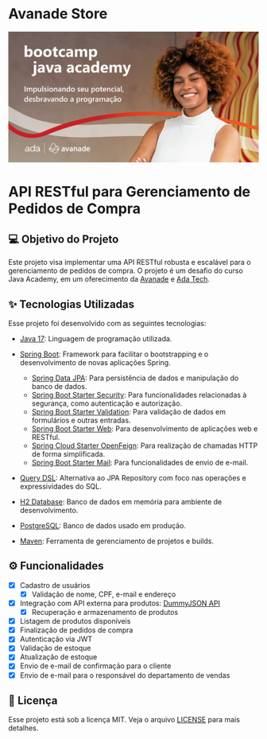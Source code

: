 # Avanade Store

![Logo do Projeto](./assets/project_logo.png)

# API RESTful para Gerenciamento de Pedidos de Compra

## 💻 Objetivo do Projeto

Este projeto visa implementar uma API RESTful robusta e escalável para o gerenciamento de pedidos de compra. O projeto é um desafio do curso Java Academy, em um oferecimento da [Avanade](https://www.avanade.com/pt-br) e [Ada Tech](https://ada.tech/).

## ✨ Tecnologias Utilizadas

Esse projeto foi desenvolvido com as seguintes tecnologias:

- [Java 17](https://www.oracle.com/java/technologies/javase-jdk17-downloads.html): Linguagem de programação utilizada.
- [Spring Boot](https://spring.io/projects/spring-boot): Framework para facilitar o bootstrapping e o desenvolvimento de novas aplicações Spring.
   - [Spring Data JPA](https://spring.io/projects/spring-data-jpa): Para persistência de dados e manipulação do banco de dados.
   - [Spring Boot Starter Security](https://spring.io/guides/gs/securing-web/): Para funcionalidades relacionadas à segurança, como autenticação e autorização.
   - [Spring Boot Starter Validation](https://spring.io/guides/gs/validating-form-input/): Para validação de dados em formulários e outras entradas.
   - [Spring Boot Starter Web](https://spring.io/guides/gs/spring-boot/): Para desenvolvimento de aplicações web e RESTful.   
   - [Spring Cloud Starter OpenFeign](https://spring.io/projects/spring-cloud-openfeign): Para realização de chamadas HTTP de forma simplificada.
   - [Spring Boot Starter Mail](https://spring.io/guides/gs/sending-email/): Para funcionalidades de envio de e-mail.

- [Query DSL](http://querydsl.com/): Alternativa ao JPA Repository com foco nas operações e expressividades do SQL.
- [H2 Database](https://www.h2database.com/html/main.html): Banco de dados em memória para ambiente de desenvolvimento.
- [PostgreSQL](https://www.postgresql.org/): Banco de dados usado em produção.
- [Maven](https://maven.apache.org/): Ferramenta de gerenciamento de projetos e builds.

## ⚙️ Funcionalidades

- [x] Cadastro de usuários
    - [x] Validação de nome, CPF, e-mail e endereço
- [x] Integração com API externa para produtos: [DummyJSON API](https://dummyjson.com/products/search?q=phone)
    - [x] Recuperação e armazenamento de produtos
- [x] Listagem de produtos disponíveis
- [x] Finalização de pedidos de compra
- [x] Autenticação via JWT
- [x] Validação de estoque
- [x] Atualização de estoque
- [x] Envio de e-mail de confirmação para o cliente
- [x] Envio de e-mail para o responsável do departamento de vendas

## 📄 Licença

Esse projeto está sob a licença MIT. Veja o arquivo [LICENSE](LICENSE.md) para mais detalhes.

